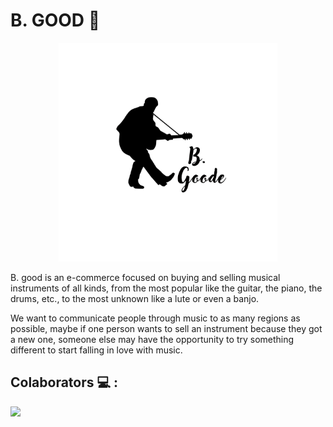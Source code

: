 # B. GOOD :guitar:

<div  align = "center">
  <img src = "./src/components/img/assets/B.Goode-Logo.png" height = "350px"/>
</div>

B. good is an e-commerce focused on buying and selling musical instruments of all kinds, from the most popular like the guitar, the piano, the drums, etc., to the most unknown like a lute or even a banjo.

We want to communicate people through music to as many regions as possible, maybe if one person wants to sell an instrument because they got a new one, someone else may have the opportunity to try something different to start falling in love with music.

## Colaborators :computer: :
<a href="https://github.com/PabloElectricista/PF_Front/graphs/contributors">
  <img src="https://contrib.rocks/image?repo=PabloElectricista/PF_Front" />
</a>